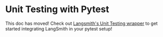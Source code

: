 # Unit Testing with Pytest

This doc has moved! Check out [Langsmith's Unit Testing wrapper](https://docs.smith.langchain.com/evaluation/faq/unit-testing) to get started integrating LangSmith in your pytest setup!
